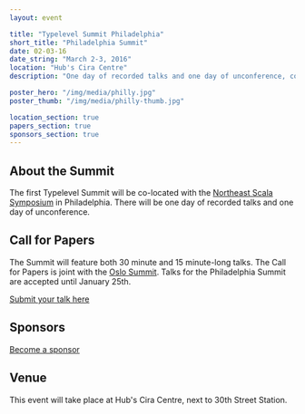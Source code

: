 ```yaml
---
layout: event

title: "Typelevel Summit Philadelphia"
short_title: "Philadelphia Summit"
date: 02-03-16
date_string: "March 2-3, 2016"
location: "Hub's Cira Centre"
description: "One day of recorded talks and one day of unconference, co-located with NE Scala."

poster_hero: "/img/media/philly.jpg"
poster_thumb: "/img/media/philly-thumb.jpg"

location_section: true
papers_section: true
sponsors_section: true
---
```


## About the Summit

The first Typelevel Summit will be co-located with the <a href="http://www.nescala.org/">Northeast Scala Symposium</a> in Philadelphia.
There will be one day of recorded talks and one day of unconference.

## Call for Papers

The Summit will feature both 30 minute and 15 minute-long talks.
The Call for Papers is joint with the <a href="/event/2016-05-summit-oslo/">Oslo Summit</a>.
Talks for the Philadelphia Summit are accepted until January 25th.

<a class="btn large" href="http://goo.gl/forms/SX3plxsOKb">Submit your talk here</a>

## Sponsors

<a class="btn large" href="#">Become a sponsor</a>

## Venue

This event will take place at Hub's Cira Centre, next to 30th Street Station.
